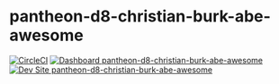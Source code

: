 # pantheon-d8-christian-burk-abe-awesome

[![CircleCI](https://circleci.com/gh/omahane/pantheon-d8-christian-burk-abe-awesome.svg?style=shield)](https://circleci.com/gh/omahane/pantheon-d8-christian-burk-abe-awesome)
[![Dashboard pantheon-d8-christian-burk-abe-awesome](https://img.shields.io/badge/dashboard-pantheon_d8_christian_burk_abe_awesome-yellow.svg)](https://dashboard.pantheon.io/sites/58ac0e22-5a23-4912-a5c1-4b64f7621014#dev/code)
[![Dev Site pantheon-d8-christian-burk-abe-awesome](https://img.shields.io/badge/site-pantheon_d8_christian_burk_abe_awesome-blue.svg)](http://dev-pantheon-d8-christian-burk-abe-awesome.pantheonsite.io/)